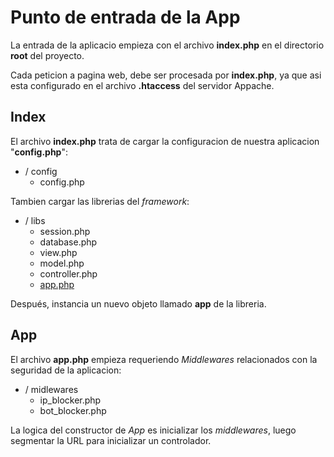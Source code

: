 # Punto de entrada de la App
La entrada de la aplicacio empieza con el archivo **index.php** en el directorio **root** del proyecto. 

Cada peticion a pagina web, debe ser procesada por **index.php**, ya que asi esta configurado en el archivo **.htaccess** del servidor Appache.

## Index
El archivo **index.php** trata de cargar la configuracion de nuestra aplicacion "**config.php**":
- / config
  - config.php

Tambien cargar las librerias del *framework*:
- / libs
  - session.php
  - database.php
  - view.php
  - model.php
  - controller.php
  - [app.php](#app) 

Después, instancia un nuevo objeto llamado **app** de la libreria.

## App
El archivo **app.php** empieza requeriendo *Middlewares* relacionados con la seguridad de la aplicacion:
- / midlewares
  - ip_blocker.php
  - bot_blocker.php

La logica del constructor de *App* es inicializar los *middlewares*, luego segmentar la URL para inicializar un controlador.
